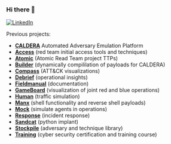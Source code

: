 ### Hi there 👋

<a href="https://www.linkedin.com/in/williambbooth/" target="_blank"><img src="https://img.shields.io/badge/LinkedIn-%230077B5.svg?&style=flat-square&logo=linkedin&logoColor=white" alt="LinkedIn"></a> 

Previous projects:

- **[CALDERA](https://github.com/mitre/caldera)** Automated Adversary Emulation Platform
- **[Access](https://github.com/mitre/access)** (red team initial access tools and techniques)
- **[Atomic](https://github.com/mitre/atomic)** (Atomic Read Team project TTPs)
- **[Builder](https://github.com/mitre/builder)** (dynamically compililation of payloads for CALDERA)
- **[Compass](https://github.com/mitre/compass)** (ATT&CK visualizations)
- **[Debrief](https://github.com/mitre/debrief)** (operational insights)
- **[Fieldmanual](https://github.com/mitre/fieldmanual)** (documentation)
- **[GameBoard](https://github.com/mitre/gameboard)** (visualization of joint red and blue operations)
- **[Human](https://github.com/mitre/human)** (traffic simulation)
- **[Manx](https://github.com/mitre/manx)** (shell functionality and reverse shell payloads)
- **[Mock](https://github.com/mitre/mock)** (simulate agents in operations)
- **[Response](https://github.com/mitre/response)** (incident response)
- **[Sandcat](https://github.com/mitre/sandcat)** (python implant)
- **[Stockpile](https://github.com/mitre/stockpile)** (adversary and technique library)
- **[Training](https://github.com/mitre/training)** (cyber security certification and training course)


<!--

Currently contributing to:

- 



## Stats
![wbooth's github stats](https://github-readme-stats.vercel.app/api?username=wbooth&show_icons=true&hide_border=false&theme=dracula&count_private=true&hide_title=false)



**wbooth/wbooth** is a ✨ _special_ ✨ repository because its `README.md` (this file) appears on your GitHub profile.

Here are some ideas to get you started:

- 🔭 I’m currently working on ...
- 🌱 I’m currently learning ...
- 👯 I’m looking to collaborate on ...
- 🤔 I’m looking for help with ...
- 💬 Ask me about ...
- 📫 How to reach me: ...
- 😄 Pronouns: ...
- ⚡ Fun fact: ...
-->
